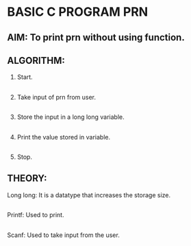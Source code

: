 # BASIC C PROGRAM PRN
## AIM: To print prn without using function.
## ALGORITHM:
1) Start.
##
2) Take input of prn from user.
##
3) Store the input in a long long  variable.
##
4) Print the value stored in variable.
##
5) Stop.
##

## THEORY:
Long long: It is a datatype that increases the storage size. 
##
Printf: Used to print.
##
Scanf: Used to take input from the user.
#
